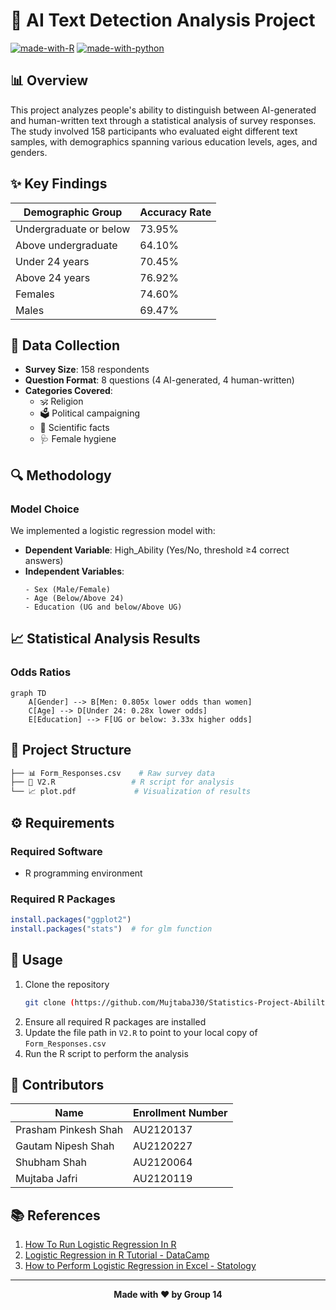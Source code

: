 # 🤖 AI Text Detection Analysis Project

[![made-with-R](https://img.shields.io/badge/Made%20with-R-blue?logo=R&logoColor=white)](https://www.r-project.org/)
[![made-with-python](https://img.shields.io/badge/Analysis-Statistical-yellow?logo=python&logoColor=white)](https://www.python.org/)

## 📊 Overview
This project analyzes people's ability to distinguish between AI-generated and human-written text through a statistical analysis of survey responses. The study involved 158 participants who evaluated eight different text samples, with demographics spanning various education levels, ages, and genders.

## ✨ Key Findings

| Demographic Group | Accuracy Rate |
|------------------|---------------|
| Undergraduate or below | 73.95% |
| Above undergraduate | 64.10% |
| Under 24 years | 70.45% |
| Above 24 years | 76.92% |
| Females | 74.60% |
| Males | 69.47% |

## 📝 Data Collection
- **Survey Size**: 158 respondents
- **Question Format**: 8 questions (4 AI-generated, 4 human-written)
- **Categories Covered**:
  - 🕉️ Religion
  - 🗳️ Political campaigning
  - 🔬 Scientific facts
  - 🩺 Female hygiene

## 🔍 Methodology
### Model Choice
We implemented a logistic regression model with:
- **Dependent Variable**: High_Ability (Yes/No, threshold ≥4 correct answers)
- **Independent Variables**: 
  ```
  - Sex (Male/Female)
  - Age (Below/Above 24)
  - Education (UG and below/Above UG)
  ```

## 📈 Statistical Analysis Results
### Odds Ratios
```mermaid
graph TD
    A[Gender] --> B[Men: 0.805x lower odds than women]
    C[Age] --> D[Under 24: 0.28x lower odds]
    E[Education] --> F[UG or below: 3.33x higher odds]
```

## 📂 Project Structure
```bash
├── 📊 Form_Responses.csv    # Raw survey data
├── 📜 V2.R                 # R script for analysis
└── 📈 plot.pdf             # Visualization of results
```

## ⚙️ Requirements
### Required Software
- R programming environment
### Required R Packages
```R
install.packages("ggplot2")
install.packages("stats")  # for glm function
```

## 🚀 Usage
1. Clone the repository
   ```bash
   git clone (https://github.com/MujtabaJ30/Statistics-Project-Abililty-to-identify-AI-Genreated-text/tree/main)
   ```
2. Ensure all required R packages are installed
3. Update the file path in `V2.R` to point to your local copy of `Form_Responses.csv`
4. Run the R script to perform the analysis

## 👥 Contributors
| Name | Enrollment Number |
|------|------------------|
| Prasham Pinkesh Shah | AU2120137 |
| Gautam Nipesh Shah | AU2120227 |
| Shubham Shah | AU2120064 |
| Mujtaba Jafri | AU2120119 |

## 📚 References
1. [How To Run Logistic Regression In R](https://www.nbshare.io/notebook/756634696/How-To-Run-Logistic-Regression-In-R/)
2. [Logistic Regression in R Tutorial - DataCamp](https://www.datacamp.com/tutorial/logistic-regression-R)
3. [How to Perform Logistic Regression in Excel - Statology](https://www.statology.org/logistic-regression-excel/)

---
<div align="center">
    <b>Made with ❤️ by Group 14</b>
</div>
